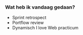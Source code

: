 ### Wat heb ik vandaag gedaan?
- Sprint retrospect
- Portflow review
- Dynamisch I love Web practicum